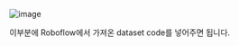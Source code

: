 ![image](https://github.com/user-attachments/assets/62aee133-5168-4f1f-8c71-c0a674647903)


이부분에 Roboflow에서 가져온 dataset code를 넣어주면 됩니다.
